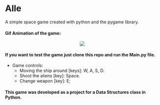 # Alle

A simple space game created with python and the pygame library.

#### Gif Animation of the game:

<p align="center">
  <img src="images/gif_animation.gif" />
</p>

#### If you want to test the game just clone this repo and run the Main.py file.

* Game controls:
    * Moving the ship around [keys]: W, A, S, D.
    * Shoot the aliens [key]: Space.
    * Change weapon [key]: E;

#### This game was developed as a project for a Data Structures class in Python.